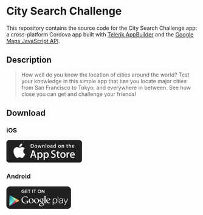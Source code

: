 # City Search Challenge

This repository contains the source code for the City Search Challenge app: a cross-platform Cordova app built with [Telerik AppBuilder](http://www.telerik.com/appbuilder) and the [Google Maps JavaScript API](https://developers.google.com/maps/documentation/javascript/).

## Description

> How well do you know the location of cities around the world? Test your knowledge in this simple app that has you locate major cities from San Francisco to Tokyo, and everywhere in between. See how close you can get and challenge your friends!

## Download

### iOS

<a href="https://itunes.apple.com/us/app/city-search-geography-challenge/id954908040?mt=8">
	<img src="ios-app-store.png" style="height: 59px;">
</a>

### Android

<a href="https://play.google.com/store/apps/details?id=com.tjvantoll.citysearch&hl=en">
	<img src="google-play.png" style="height: 59px;">
</a>
